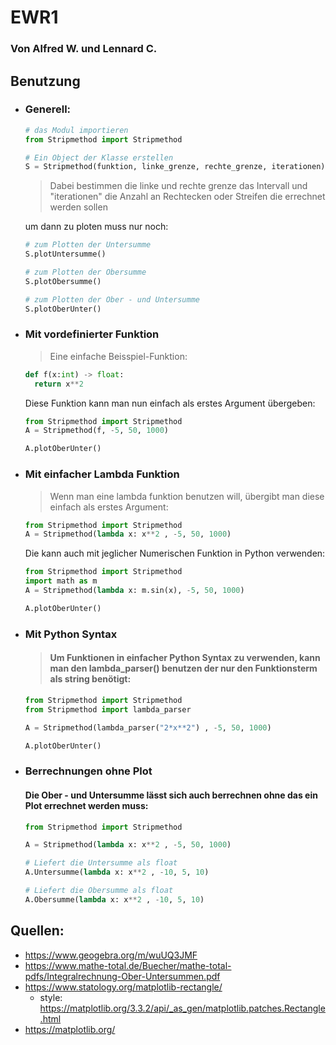 # EWR1

### Von Alfred W. und Lennard C.

## Benutzung 

  - ### Generell:
    ```python 
    # das Modul importieren
    from Stripmethod import Stripmethod

    # Ein Object der Klasse erstellen 
    S = Stripmethod(funktion, linke_grenze, rechte_grenze, iterationen)
    ```
    >Dabei bestimmen die linke und rechte grenze das Intervall und "iterationen" die Anzahl an Rechtecken oder Streifen die errechnet werden sollen

    um dann zu ploten muss nur noch:
    ```python
    # zum Plotten der Untersumme
    S.plotUntersumme()

    # zum Plotten der Obersumme
    S.plotObersumme()

    # zum Plotten der Ober - und Untersumme
    S.plotOberUnter()

    ```
  - ### Mit vordefinierter Funktion
    > Eine einfache Beisspiel-Funktion:
    ```python
    def f(x:int) -> float:
      return x**2
    ```
    Diese Funktion kann man nun einfach als erstes Argument übergeben:

    ```python 
    from Stripmethod import Stripmethod
    A = Stripmethod(f, -5, 50, 1000)
    
    A.plotOberUnter()
    ```
  - ### Mit einfacher Lambda Funktion
    > Wenn man eine lambda funktion benutzen will, übergibt man diese einfach als erstes Argument:
    ```python
    from Stripmethod import Stripmethod
    A = Stripmethod(lambda x: x**2 , -5, 50, 1000) 

    ``` 
        
    Die kann auch mit jeglicher Numerischen Funktion in Python verwenden:
    ```python
    from Stripmethod import Stripmethod
    import math as m 
    A = Stripmethod(lambda x: m.sin(x), -5, 50, 1000)
    
    A.plotOberUnter()
    ```

  - ### Mit Python Syntax
    > #### Um Funktionen in einfacher Python Syntax zu verwenden, kann man den lambda_parser() benutzen der nur den Funktionsterm als string benötigt:

    ```python
    from Stripmethod import Stripmethod
    from Stripmethod import lambda_parser

    A = Stripmethod(lambda_parser("2*x**2") , -5, 50, 1000) 
    
    A.plotOberUnter()
    ``` 
  
  - ### Berrechnungen ohne Plot
  
    #### Die Ober - und Untersumme lässt sich auch berrechnen ohne das ein Plot errechnet werden muss:

    ```python
    from Stripmethod import Stripmethod
    
    A = Stripmethod(lambda x: x**2 , -5, 50, 1000) 

    # Liefert die Untersumme als float 
    A.Untersumme(lambda x: x**2 , -10, 5, 10) 

    # Liefert die Obersumme als float 
    A.Obersumme(lambda x: x**2 , -10, 5, 10) 
    ```
  
  



## Quellen:
- https://www.geogebra.org/m/wuUQ3JMF
- https://www.mathe-total.de/Buecher/mathe-total-pdfs/Integralrechnung-Ober-Untersummen.pdf
- https://www.statology.org/matplotlib-rectangle/
  - style: https://matplotlib.org/3.3.2/api/_as_gen/matplotlib.patches.Rectangle.html
- https://matplotlib.org/


  
 
